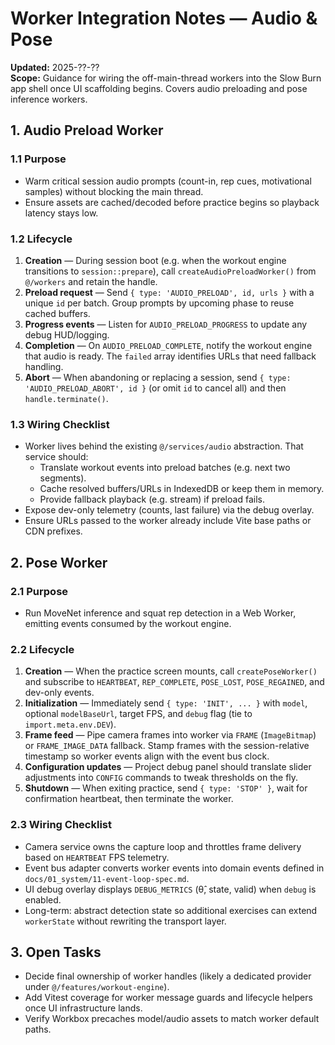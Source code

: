 # Worker Integration Notes — Audio & Pose

**Updated:** 2025-??-??  
**Scope:** Guidance for wiring the off-main-thread workers into the Slow Burn app shell once UI scaffolding begins. Covers audio preloading and pose inference workers.

## 1. Audio Preload Worker

### 1.1 Purpose
- Warm critical session audio prompts (count-in, rep cues, motivational samples) without blocking the main thread.
- Ensure assets are cached/decoded before practice begins so playback latency stays low.

### 1.2 Lifecycle
1. **Creation** — During session boot (e.g. when the workout engine transitions to `session::prepare`), call `createAudioPreloadWorker()` from `@/workers` and retain the handle.
2. **Preload request** — Send `{ type: 'AUDIO_PRELOAD', id, urls }` with a unique `id` per batch. Group prompts by upcoming phase to reuse cached buffers.
3. **Progress events** — Listen for `AUDIO_PRELOAD_PROGRESS` to update any debug HUD/logging.
4. **Completion** — On `AUDIO_PRELOAD_COMPLETE`, notify the workout engine that audio is ready. The `failed` array identifies URLs that need fallback handling.
5. **Abort** — When abandoning or replacing a session, send `{ type: 'AUDIO_PRELOAD_ABORT', id }` (or omit `id` to cancel all) and then `handle.terminate()`.

### 1.3 Wiring Checklist
- Worker lives behind the existing `@/services/audio` abstraction. That service should:
  - Translate workout events into preload batches (e.g. next two segments).
  - Cache resolved buffers/URLs in IndexedDB or keep them in memory.
  - Provide fallback playback (e.g. stream) if preload fails.
- Expose dev-only telemetry (counts, last failure) via the debug overlay.
- Ensure URLs passed to the worker already include Vite base paths or CDN prefixes.

## 2. Pose Worker

### 2.1 Purpose
- Run MoveNet inference and squat rep detection in a Web Worker, emitting events consumed by the workout engine.

### 2.2 Lifecycle
1. **Creation** — When the practice screen mounts, call `createPoseWorker()` and subscribe to `HEARTBEAT`, `REP_COMPLETE`, `POSE_LOST`, `POSE_REGAINED`, and dev-only events.
2. **Initialization** — Immediately send `{ type: 'INIT', ... }` with `model`, optional `modelBaseUrl`, target FPS, and `debug` flag (tie to `import.meta.env.DEV`).
3. **Frame feed** — Pipe camera frames into worker via `FRAME` (`ImageBitmap`) or `FRAME_IMAGE_DATA` fallback. Stamp frames with the session-relative timestamp so worker events align with the event bus clock.
4. **Configuration updates** — Project debug panel should translate slider adjustments into `CONFIG` commands to tweak thresholds on the fly.
5. **Shutdown** — When exiting practice, send `{ type: 'STOP' }`, wait for confirmation heartbeat, then terminate the worker.

### 2.3 Wiring Checklist
- Camera service owns the capture loop and throttles frame delivery based on `HEARTBEAT` FPS telemetry.
- Event bus adapter converts worker events into domain events defined in `docs/01_system/11-event-loop-spec.md`.
- UI debug overlay displays `DEBUG_METRICS` (θ̂, state, valid) when `debug` is enabled.
- Long-term: abstract detection state so additional exercises can extend `workerState` without rewriting the transport layer.

## 3. Open Tasks
- Decide final ownership of worker handles (likely a dedicated provider under `@/features/workout-engine`).
- Add Vitest coverage for worker message guards and lifecycle helpers once UI infrastructure lands.
- Verify Workbox precaches model/audio assets to match worker default paths.
